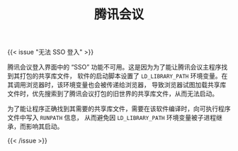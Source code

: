 ﻿---
id: 1053
title: "腾讯会议"
weight: 1053
version: "3.15.0.402"
updateTime: "2023-06-26T10:12:13"
debName: "http://113.24.212.22:8090/upload/file/TencentMeeting_0300000000_3.15.0.402_loongarch64_default.publish.deb"
debSize: "138.0 MB"
command: "/opt/wemeet/wemeetapp.sh"
compatibility: 2
---
{{< issue "无法 SSO 登入" >}}

腾讯会议登入界面中的 “SSO” 功能不可用。这是因为为了能让腾讯会议主程序找到其打包的共享库文件，
软件的启动脚本设置了 `LD_LIBRARY_PATH` 环境变量。在其调用浏览器时，该环境变量也会被传递给浏览器，
导致浏览器试图加载共享库文件时，优先搜索到了腾讯会议打包的旧世界的共享库文件，从而无法启动。

为了能让程序正确找到其需要的共享库文件，需要在该软件编译时，向可执行程序文件中写入 `RUNPATH` 信息，
从而避免因 `LD_LIBRARY_PATH` 环境变量被子进程继承，而影响其启动。

{{< /issue >}}
